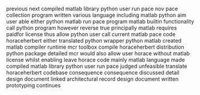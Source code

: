 previous next compiled matlab library python user run pace nov pace collection program written various language including matlab python aim user able either python matlab run pace program matlab builtin functionality call python program however reverse true principally matlab requires paidfor license thus allow python user call current matlab pace code horaceherbert either translated python wrapper python matlab created matlab compiler runtime mcr toolbox compile horaceherbert distribution python package detailed mcr would also allow user horace without matlab license whilst enabling leave horace code mainly matlab language made compiled matlab library python user run pace judged unfeasible translate horaceherbert codebase consequence consequence discussed detail design document linked architectural record design document written prototyping continues